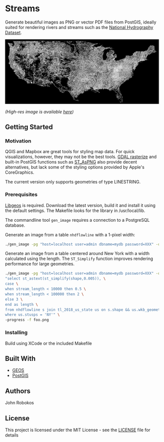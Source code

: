 # Streams

Generate beautiful images as PNG or vector PDF files from PostGIS, ideally suited for rendering rivers and streams such as the [National Hydrography Dataset](https://www.usgs.gov/core-science-systems/ngp/national-hydrography).

![US Rivers](Images/us-rivers.png)

*(High-res image is available [here](us-rivers-high-res.png))*


## Getting Started 

### Motivation

QGIS and Mapbox are great tools for styling map data. For quick visualizations, however, they may not be the best tools. [GDAL rasterize](https://www.gdal.org/gdal_rasterize.html) and built-in PostGIS functions such as [ST_AsPNG](https://postgis.net/docs/RT_ST_AsPNG.html) also provide decent alternatives, but lack some of the styling options provided by Apple's CoreGraphics.

The current version only supports geometries of type LINESTRING.

### Prerequisites

[Libgeos](https://trac.osgeo.org/geos/) is required. Download the latest version, build it and install it using the default settings. The Makefile looks for the library in /usr/local/lib.

The commandline tool  `gen_image` requires a connection to a PostgreSQL database. 

Generate an image from a table `nhdflowline` with a 1-pixel width:

```bash
./gen_image -pg "host=localhost user=admin dbname=mydb password=XXX" -query "select shape, 1 from nhdflowline where id = 2" -f output.png 
```

Generate an image from a table centered around New York with a width calculated using the length. The `ST_Simplify` function improves rendering performance for large geometries.

```bash
./gen_image -pg "host=localhost user=admin dbname=mydb password=XXX" -query \
"select st_astext(st_simplify(shape,0.005)), \
case \
when stream_length < 10000 then 0.5 \
when stream_length < 100000 then 2 \
else 3 \
end as length \
from nhdflowline s join tl_2018_us_state us on s.shape && us.wkb_geometry \
where us.stusps = 'NY'" \
-progress -f foo.png
```

### Installing

Build using XCode or the included Makefile

## Built With

* [GEOS](https://trac.osgeo.org/geos//)
* [PostGIS](https://maven.apache.org/)

## Authors

John Robokos

## License

This project is licensed under the MIT License - see the [LICENSE](LICENSE) file for details
